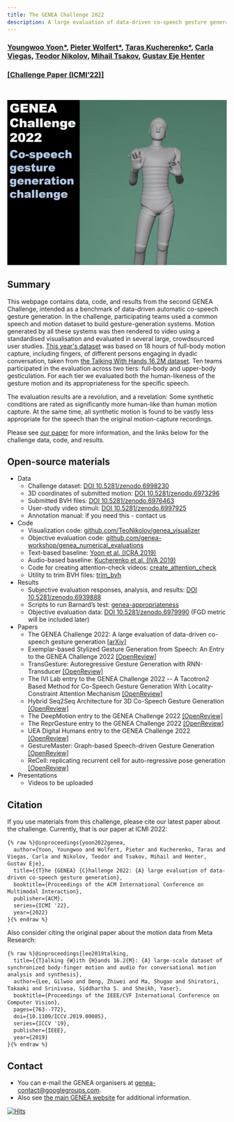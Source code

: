 ```yaml
---
title: The GENEA Challenge 2022
description: A large evaluation of data-driven co-speech gesture generation
---
```


<meta content="The GENEA Challenge 2022" property="og:title">
<meta content="A large evaluation of data-driven co-speech gesture generation" property="og:description">

### [Youngwoo Yoon\*](https://sites.google.com/view/youngwoo-yoon/), [Pieter Wolfert\*](https://www.pieterwolfert.com/), [Taras Kucherenko\*](https://svito-zar.github.io/), [Carla Viegas](https://carlaviegas.info/), [Teodor Nikolov](https://teonikolov.com/), [Mihail Tsakov](https://www.linkedin.com/in/mihailtsakov/), [Gustav Eje Henter](https://people.kth.se/~ghe/)

### [[Challenge Paper (ICMI’22)]](https://arxiv.org/pdf/2208.10441.pdf)

<br/>
<p align="center">
  <img width="600" src="video.gif">
</p>


## Summary

This webpage contains data, code, and results from the second GENEA Challenge, intended as a benchmark of data-driven automatic co-speech gesture generation. In the challenge, participating teams used a common speech and motion dataset to build gesture-generation systems. Motion generated by all these systems was then rendered to video using a standardised visualisation and evaluated in several large, crowdsourced user studies. [This year's dataset](https://doi.org/10.5281/zenodo.6998230) was based on 18 hours of full-body motion capture, including fingers, of different persons engaging in dyadic conversation, taken from [the Talking With Hands 16.2M dataset](https://github.com/facebookresearch/TalkingWithHands32M/). Ten teams participated in the evaluation across two tiers: full-body and upper-body gesticulation. For each tier we evaluated both the human-likeness of the gesture motion and its appropriateness for the specific speech.

The evaluation results are a revolution, and a revelation: Some synthetic conditions are rated as significantly more human-like than human motion capture. At the same time, all synthetic motion is found to be vastly less appropriate for the speech than the original motion-capture recordings.

Please see [our paper](https://arxiv.org/pdf/2208.10441.pdf) for more information, and the links below for the challenge data, code, and results.

## Open-source materials

* Data
  * Challenge dataset: [DOI 10.5281/zenodo.6998230](https://doi.org/10.5281/zenodo.6998230)
  * 3D coordinates of submitted motion: [DOI 10.5281/zenodo.6973296](https://doi.org/10.5281/zenodo.6973296)
  * Submitted BVH files: [DOI 10.5281/zenodo.6976463](https://doi.org/10.5281/zenodo.6976463)
  * User-study video stimuli: [DOI 10.5281/zenodo.6997925](https://doi.org/10.5281/zenodo.6997925)
  * Annotation manual: if you need this - contact us
* Code
  * Visualization code: [github.com/TeoNikolov/genea_visualizer](https://github.com/TeoNikolov/genea_visualizer)
  * Objective evaluation code: [github.com/genea-workshop/genea_numerical_evaluations](https://github.com/genea-workshop/genea_numerical_evaluations)
  * Text-based baseline: [Yoon et al. (ICRA 2019)](https://github.com/youngwoo-yoon/Co-Speech_Gesture_Generation)
  * Audio-based baseline: [Kucherenko et al. (IVA 2019)](https://github.com/genea-workshop/Speech_driven_gesture_generation_with_autoencoder/tree/GENEA_2022)
  * Code for creating attention-check videos: [create_attention_check](https://github.com/youngwoo-yoon/create_attention_check)
  * Utility to trim BVH files: [trim_bvh](https://github.com/ghenter/trim_bvh)
* Results
  * Subjective evaluation responses, analysis, and results: [DOI 10.5281/zenodo.6939888](https://doi.org/10.5281/zenodo.6939888)
  * Scripts to run Barnard’s test: [genea-appropriateness](https://github.com/pieterwolfert/genea-appropriateness)
  * Objective evaluation data: [DOI 10.5281/zenodo.6979990](https://doi.org/10.5281/zenodo.6979990) (FGD metric will be included later)
* Papers
  * The GENEA Challenge 2022: A large evaluation of data-driven co-speech gesture generation [[arXiv]](https://arxiv.org/pdf/2208.10441)
  * Exemplar-based Stylized Gesture Generation from Speech: An Entry to the GENEA Challenge 2022 [[OpenReview]](https://openreview.net/pdf?id=fO_Q4q1dFAA)
  * TransGesture: Autoregressive Gesture Generation with RNN-Transducer [[OpenReview]](https://openreview.net/pdf?id=AYMDEx97qPN)
  * The IVI Lab entry to the GENEA Challenge 2022 -- A Tacotron2 Based Method for Co-Speech Gesture Generation With Locality-Constraint Attention Mechanism [[OpenReview]](https://openreview.net/pdf?id=gMTaia--AB2)
  * Hybrid Seq2Seq Architecture for 3D Co-Speech Gesture Generation [[OpenReview]](https://openreview.net/pdf?id=-2HZD-e6pX7W)
  * The DeepMotion entry to the GENEA Challenge 2022 [[OpenReview]](https://openreview.net/pdf?id=zEqdFwAPhhO)
  * The ReprGesture entry to the GENEA Challenge 2022 [[OpenReview]](https://openreview.net/pdf?id=atWaELmguNj7)
  * UEA Digital Humans entry to the GENEA Challenge 2022 [[OpenReview]](https://openreview.net/pdf?id=RZP6nErM2Xa)
  * GestureMaster: Graph-based Speech-driven Gesture Generation [[OpenReview]](https://openreview.net/pdf?id=PHadbLGjHRL)
  * ReCell: replicating recurrent cell for auto-regressive pose generation [[OpenReview]](https://openreview.net/pdf?id=uX86IlhiHNx)
* Presentations
  * Videos to be uploaded

## Citation

If you use materials from this challenge, please cite our latest paper about the challenge. Currently, that is our paper at ICMI 2022:
```
{% raw %}@inproceedings{yoon2022genea,
  author={Yoon, Youngwoo and Wolfert, Pieter and Kucherenko, Taras and Viegas, Carla and Nikolov, Teodor and Tsakov, Mihail and Henter, Gustav Eje},
  title={{T}he {GENEA} {C}hallenge 2022: {A} large evaluation of data-driven co-speech gesture generation},
  booktitle={Proceedings of the ACM International Conference on Multimodal Interaction},
  publisher={ACM},
  series={ICMI '22},
  year={2022}
}{% endraw %}
```
Also consider citing the original paper about the motion data from Meta Research:
```
{% raw %}@inproceedings{lee2019talking,
  title={{T}alking {W}ith {H}ands 16.2{M}: {A} large-scale dataset of synchronized body-finger motion and audio for conversational motion analysis and synthesis},
  author={Lee, Gilwoo and Deng, Zhiwei and Ma, Shugao and Shiratori, Takaaki and Srinivasa, Siddhartha S. and Sheikh, Yaser},
  booktitle={Proceedings of the IEEE/CVF International Conference on Computer Vision},
  pages={763--772},
  doi={10.1109/ICCV.2019.00085},
  series={ICCV '19},
  publisher={IEEE},
  year={2019}
}{% endraw %}
```

## Contact

* You can e-mail the GENEA organisers at [genea-contact@googlegroups.com](mailto:genea-contact@googlegroups.com).
* Also see [the main GENEA website](https://genea-workshop.github.io/) for additional information.

[![Hits](https://hits.seeyoufarm.com/api/count/incr/badge.svg?url=https%3A%2F%2Fyoungwoo-yoon.github.io%2FGENEAchallenge2022%2F&count_bg=%233D85C8&title_bg=%23555555&icon=&icon_color=%23E7E7E7&title=hits&edge_flat=false)](https://hits.seeyoufarm.com)
